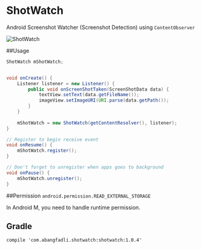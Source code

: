 # ShotWatch
Android Screenshot Watcher (Screenshot Detection) using `ContentObserver`

![ShotWatch](https://github.com/abangfadli/shotwatch/raw/master/shotwatch.gif)

##Usage
```java
ShotWatch mShotWatch;


void onCreate() {
	Listener listener = new Listener() {
		public void onScreenShotTaken(ScreenShotData data) {
			textView.setText(data.getFileName());
			imageView.setImageURI(URI.parse(data.getPath());
		}
	}
	
	mShotWatch = new ShotWatch(getContentResolver(), listener);
}

// Register to begin receive event
void onResume() {
	mShotWatch.register();
}

// Don't forget to unregister when apps goes to background
void onPause() {
	mShotWatch.unregister();
}
```

##Permission
`android.permission.READ_EXTERNAL_STORAGE`

In Android M, you need to handle runtime permission.

## Gradle
`compile 'com.abangfadli.shotwatch:shotwatch:1.0.4'`